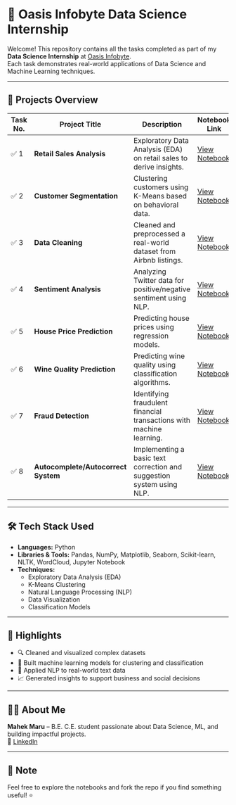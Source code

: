 # 🌟 Oasis Infobyte Data Science Internship

Welcome! This repository contains all the tasks completed as part of my **Data Science Internship** at [Oasis Infobyte](https://oasisinfobyte.com/).  
Each task demonstrates real-world applications of Data Science and Machine Learning techniques.

---

## 📁 Projects Overview

| Task No. | Project Title                            | Description                                                                 | Notebook Link |
|----------|------------------------------------------|-----------------------------------------------------------------------------|----------------|
| ✅ 1      | **Retail Sales Analysis**               | Exploratory Data Analysis (EDA) on retail sales to derive insights.         | [View Notebook](./OIBSIB_TASK_1/JAINAM_KHETANI_retail_sales_analysis.ipynb) |
| ✅ 2      | **Customer Segmentation**               | Clustering customers using K-Means based on behavioral data.                | [View Notebook](./OIBSIB_TASK_2/JAINAM_KHETANI_CUSTOMER_SENTIMENT_ANALYSIS.ipynb) |
| ✅ 3      | **Data Cleaning**                       | Cleaned and preprocessed a real-world dataset from Airbnb listings.         | [View Notebook](./OIBSIB_TASK_3/JAINAM_KHETANI_CLEANING_DATASET.ipynb) |
| ✅ 4      | **Sentiment Analysis**                  | Analyzing Twitter data for positive/negative sentiment using NLP.           | [View Notebook](./OIBSIB_TASK_4/JAINAM_KHETANI_SENTIMMENT_ANALYSIS.ipynb) |
| ✅ 5      | **House Price Prediction**              | Predicting house prices using regression models.                            | [View Notebook](./OIBSIB_TASK_5/house_price_prediction.ipynb) |
| ✅ 6      | **Wine Quality Prediction**             | Predicting wine quality using classification algorithms.                    | [View Notebook](./OIBSIB_TASK_6/wine_quality_prediction.ipynb) |
| ✅ 7      | **Fraud Detection**                     | Identifying fraudulent financial transactions with machine learning.        | [View Notebook](./OIBSIB_TASK_7/fraud_detection_analysis.ipynb) |
| ✅ 8      | **Autocomplete/Autocorrect System**     | Implementing a basic text correction and suggestion system using NLP.       | [View Notebook](./OIBSIB_TASK_8/google_playstore_analysis.ipynb) |


---

## 🛠️ Tech Stack Used

- **Languages:** Python  
- **Libraries & Tools:** Pandas, NumPy, Matplotlib, Seaborn, Scikit-learn, NLTK, WordCloud, Jupyter Notebook  
- **Techniques:**  
  - Exploratory Data Analysis (EDA)  
  - K-Means Clustering  
  - Natural Language Processing (NLP)  
  - Data Visualization  
  - Classification Models  

---

## 🎯 Highlights

- 🔍 Cleaned and visualized complex datasets
- 🤖 Built machine learning models for clustering and classification
- 💬 Applied NLP to real-world text data
- 📈 Generated insights to support business and social decisions

---

## 🙋‍♂️ About Me

**Mahek Maru** – B.E. C.E. student passionate about Data Science, ML, and building impactful projects.  
🔗 [LinkedIn](https://www.linkedin.com/in/mahek-maru-799237322/)

---

## 📌 Note

Feel free to explore the notebooks and fork the repo if you find something useful! ⭐

